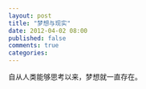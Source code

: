 ```yaml
---
layout: post
title: "梦想与现实"
date: 2012-04-02 08:00
published: false
comments: true
categories: 
---
```

自从人类能够思考以来，梦想就一直存在。

